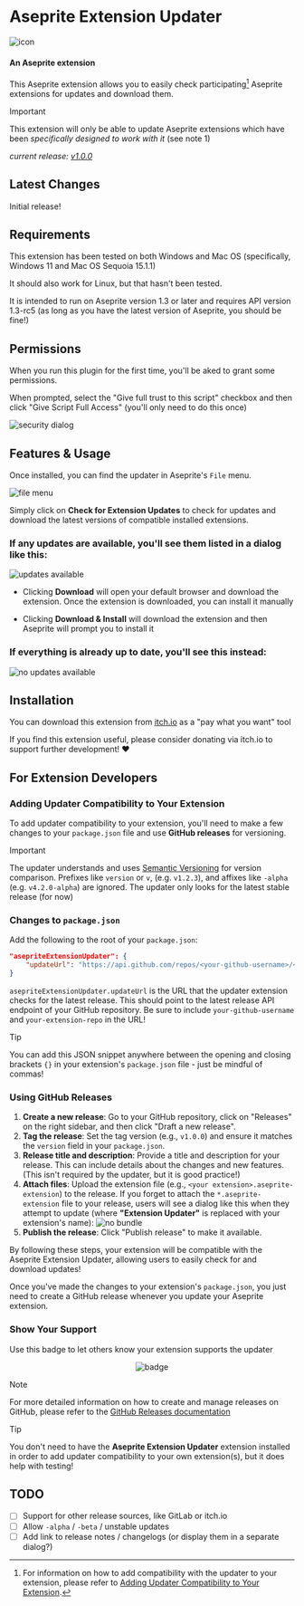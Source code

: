 # Aseprite Extension Updater

![icon](./screenshots/Extension%20Updater%20Icon.png)

#### An Aseprite extension
This Aseprite extension allows you to easily check participating[^1] Aseprite extensions for updates and download them.
[^1]: For information on how to add compatibility with the updater to your extension, please refer to [Adding Updater Compatibility to Your Extension](#adding-updater-compatibility-to-your-extension).

>[!IMPORTANT]
>This extension will only be able to update Aseprite extensions which have been *specifically designed to work with it* (see note 1)

*current release: [v1.0.0](https://sudo-whoami.itch.io/extension-name-here)*

## Latest Changes
Initial release!


## Requirements

This extension has been tested on both Windows and Mac OS (specifically, Windows 11 and Mac OS Sequoia 15.1.1)

It should also work for Linux, but that hasn't been tested.

It is intended to run on Aseprite version 1.3 or later and requires API version 1.3-rc5 (as long as you have the latest version of Aseprite, you should be fine!)

## Permissions
When you run this plugin for the first time, you'll be aked to grant some permissions.

When prompted, select the "Give full trust to this script" checkbox and then click "Give Script Full Access" (you'll only need to do this once)

![security dialog](./screenshots/security%20dialog.png)

## Features & Usage
Once installed, you can find the updater in Aseprite's `File` menu.

![file menu](./screenshots/file%20menu.png)

Simply click on **Check for Extension Updates** to check for updates and download the latest versions of compatible installed extensions.

### If any updates are available, you'll see them listed in a dialog like this:

![updates available](./screenshots/updates%20available.png)

- Clicking **Download** will open your default browser and download the extension. Once the extension is downloaded, you can install it manually

- Clicking **Download & Install** will download the extension and then Aseprite will prompt you to install it

### If everything is already up to date, you'll see this instead:

![no updates available](./screenshots/no%20updates%20available.png)

## Installation
You can download this extension from [itch.io](https://sudo-whoami.itch.io/extension-name-here) as a "pay what you want" tool

If you find this extension useful, please consider donating via itch.io to support further development! &hearts;

## For Extension Developers

### Adding Updater Compatibility to Your Extension
To add updater compatibility to your extension, you'll need to make a few changes to your `package.json` file and use **GitHub releases** for versioning.

>[!IMPORTANT]
> The updater understands and uses [Semantic Versioning](https://semver.org/) for version comparison. Prefixes like `version` or `v`, (e.g. `v1.2.3`), and affixes like `-alpha` (e.g. `v4.2.0-alpha`) are ignored. The updater only looks for the latest stable release (for now)

### Changes to `package.json`

Add the following to the root of your `package.json`:

```json
"asepriteExtensionUpdater": {
    "updateUrl": "https://api.github.com/repos/<your-github-username>/<your-extension-repo>/releases/latest"
}
```

`asepriteExtensionUpdater.updateUrl` is the URL that the updater extension checks for the latest release. This should point to the latest release API endpoint of your GitHub repository. Be sure to include `your-github-username` and `your-extension-repo` in the URL!

>[!TIP]
> You can add this JSON snippet anywhere between the opening and closing brackets `{}` in your extension's `package.json` file - just be mindful of commas!

### Using GitHub Releases

1. **Create a new release**: Go to your GitHub repository, click on "Releases" on the right sidebar, and then click "Draft a new release".
2. **Tag the release**: Set the tag version (e.g., `v1.0.0`) and ensure it matches the `version` field in your `package.json`.
3. **Release title and description**: Provide a title and description for your release. This can include details about the changes and new features. (This isn't required by the updater, but it is good practice!)
4. **Attach files**: Upload the extension file (e.g., `<your extension>.aseprite-extension`) to the release. If you forget to attach the `*.aseprite-extension` file to your release, users will see a dialog like this when they attempt to update (where **"Extension Updater"** is replaced with your extension's name):
![no bundle](./screenshots/err%20no%20bundle.png)
5. **Publish the release**: Click "Publish release" to make it available.

By following these steps, your extension will be compatible with the Aseprite Extension Updater, allowing users to easily check for and download updates!

Once you've made the changes to your extension's `package.json`, you just need to create a GitHub release whenever you update your Aseprite extension.

### Show Your Support
Use this badge to let others know your extension supports the updater

<p align="center">
    <img src="./screenshots/Extension%20Updater%20Badge.png" alt="badge">
</p>

>[!NOTE]
> For more detailed information on how to create and manage releases on GitHub, please refer to the [GitHub Releases documentation](https://docs.github.com/en/repositories/releasing-projects-on-github/about-releases)

>[!TIP]
> You don't need to have the **Aseprite Extension Updater** extension installed in order to add updater compatibility to your own extension(s), but it does help with testing!

## TODO
- [ ] Support for other release sources, like GitLab or itch.io
- [ ] Allow `-alpha` / `-beta` / unstable updates
- [ ] Add link to release notes / changelogs (or display them in a separate dialog?)
